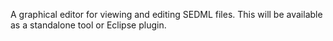 A graphical editor for viewing and editing SEDML files.
This will be available as a standalone tool or Eclipse plugin.